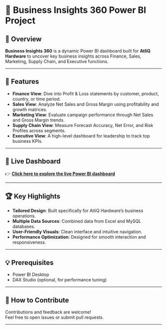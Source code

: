 # 🚀 Business Insights 360 Power BI Project

## 📌 Overview  
**Business Insights 360** is a dynamic Power BI dashboard built for **AtliQ Hardware** to uncover key business insights across Finance, Sales, Marketing, Supply Chain, and Executive functions.

---

## 🎯 Features

- **Finance View**: Dive into Profit & Loss statements by customer, product, country, or time period.
- **Sales View**: Analyze Net Sales and Gross Margin using profitability and growth matrices.
- **Marketing View**: Evaluate campaign performance through Net Sales and Gross Margin trends.
- **Supply Chain View**: Measure Forecast Accuracy, Net Error, and Risk Profiles across segments.
- **Executive View**: A high-level dashboard for leadership to track top business KPIs.

---

## 🔗 Live Dashboard  
👉 [**Click here to explore the live Power BI dashboard**](https://project.novypro.com/he97DB)

---

## 🏆 Key Highlights

- **Tailored Design**: Built specifically for AtliQ Hardware’s business operations.
- **Multiple Data Sources**: Combined data from Excel and MySQL databases.
- **User-Friendly Visuals**: Clean interface and intuitive navigation.
- **Performance Optimization**: Designed for smooth interaction and responsiveness.

---

## 💡 Prerequisites

- Power BI Desktop  
- DAX Studio (optional, for performance tuning)

---

## 🤝 How to Contribute

Contributions and feedback are welcome!  
Feel free to open issues or submit pull requests.

---
